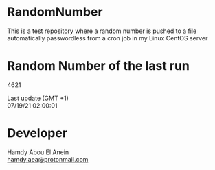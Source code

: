 # RandomNumber    
This is a test repository where a random number is pushed to a file automatically passwordless from a cron job in my Linux CentOS server    
# Random Number of the last run   
4621
      
Last update (GMT +1)    
07/19/21 02:00:01
# Developer    
Hamdy Abou El Anein   
hamdy.aea@protonmail.com
